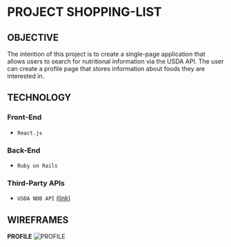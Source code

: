 # PROJECT SHOPPING-LIST

## OBJECTIVE
The intention of this project is to create a single-page application that allows users to search for nutritional information via the USDA API. The user can create a profile page that stores information about foods they are interested in.

## TECHNOLOGY
### Front-End
- `React.js`

### Back-End
- `Ruby on Rails`

### Third-Party APIs
- `USDA NDB API` [(link)](https://ndb.nal.usda.gov/ndb/doc/index)

## WIREFRAMES

**PROFILE**
![PROFILE](https://i.imgur.com/QiUXINq.jpg?1)
